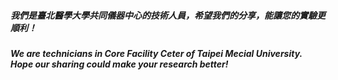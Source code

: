 ##### 我們是臺北醫學大學共同儀器中心的技術人員，希望我們的分享，能讓您的實驗更順利！
##### We are technicians in Core Facility Ceter of Taipei Mecial University. Hope our sharing could make your research better!

<!--
**tmucfc/tmucfc** is a ✨ _special_ ✨ repository because its `README.md` (this file) appears on your GitHub profile.

Here are some ideas to get you started:

- 🔭 I’m currently working on ...
- 🌱 I’m currently learning ...
- 👯 I’m looking to collaborate on ...
- 🤔 I’m looking for help with ...
- 💬 Ask me about ...
- 📫 How to reach me: ...
- 😄 Pronouns: ...
- ⚡ Fun fact: ...
-->
